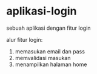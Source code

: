 # aplikasi-login
sebuah aplikasi dengan fitur login

alur fitur login:
1. memasukan email dan pass
2. memvalidasi masukan
3. menampilkan halaman home
